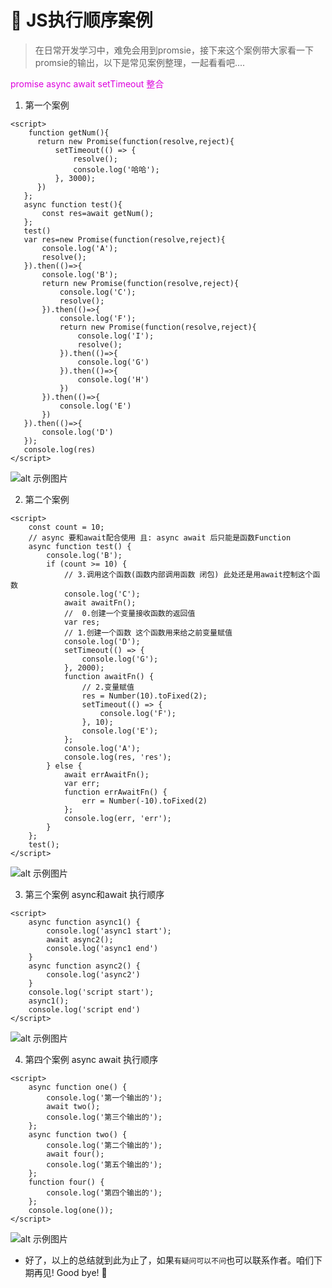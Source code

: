 # :hatched_chick: JS执行顺序案例



>在日常开发学习中，难免会用到promsie，接下来这个案例带大家看一下promsie的输出，以下是常见案例整理，一起看看吧....


<font color="#dd00dd">promise async await setTimeout 整合</font><br />


1. 第一个案例
```
<script>
    function getNum(){
      return new Promise(function(resolve,reject){
          setTimeout(() => {
              resolve();
              console.log('哈哈');
          }, 3000);
      })
   };
   async function test(){
       const res=await getNum();
   };
   test()
   var res=new Promise(function(resolve,reject){
       console.log('A');
       resolve();
   }).then(()=>{
       console.log('B');
       return new Promise(function(resolve,reject){
           console.log('C');
           resolve();
       }).then(()=>{
           console.log('F');
           return new Promise(function(resolve,reject){
               console.log('I');
               resolve();
           }).then(()=>{
               console.log('G')
           }).then(()=>{
               console.log('H')
           })
       }).then(()=>{
           console.log('E')
       })
   }).then(()=>{
       console.log('D')
   });
   console.log(res)
</script>

```
![alt 示例图片](/img/study/javascript/JS执行顺序案例/执行顺序输出.jpg)

2. 第二个案例
```
<script>
    const count = 10;
    // async 要和await配合使用 且: async await 后只能是函数Function
    async function test() {
        console.log('B');
        if (count >= 10) {
            // 3.调用这个函数(函数内部调用函数 闭包) 此处还是用await控制这个函数
            console.log('C');
            await awaitFn();
            //  0.创建一个变量接收函数的返回值
            var res;
            // 1.创建一个函数 这个函数用来给之前变量赋值
            console.log('D');
            setTimeout(() => {
                console.log('G');
            }, 2000);
            function awaitFn() {
                // 2.变量赋值
                res = Number(10).toFixed(2);
                setTimeout(() => {
                    console.log('F');
                }, 10);
                console.log('E');
            };
            console.log('A');
            console.log(res, 'res');
        } else {
            await errAwaitFn();
            var err;
            function errAwaitFn() {
                err = Number(-10).toFixed(2)
            };
            console.log(err, 'err');
        }
    };
    test();
</script>
```

![alt 示例图片](/img/study/javascript/JS执行顺序案例/执行顺序输出二.jpg)

3. 第三个案例 async和await 执行顺序

```
<script>
    async function async1() {
        console.log('async1 start');
        await async2();
        console.log('async1 end')
    }
    async function async2() {
        console.log('async2')
    }
    console.log('script start');
    async1();
    console.log('script end')
</script>
```

![alt 示例图片](/img/study/javascript/JS执行顺序案例/async.jpg)


4. 第四个案例 async await 执行顺序

```
<script>
    async function one() {
        console.log('第一个输出的');
        await two();
        console.log('第三个输出的');
    };
    async function two() {
        console.log('第二个输出的');
        await four();
        console.log('第五个输出的');
    };
    function four() {
        console.log('第四个输出的');
    };
    console.log(one());
</script>
```

![alt 示例图片](/img/study/javascript/JS执行顺序案例/await.jpg)


* 好了，以上的总结就到此为止了，如果`有疑问可以不问`也可以联系作者。咱们下期再见! Good bye! 🌸